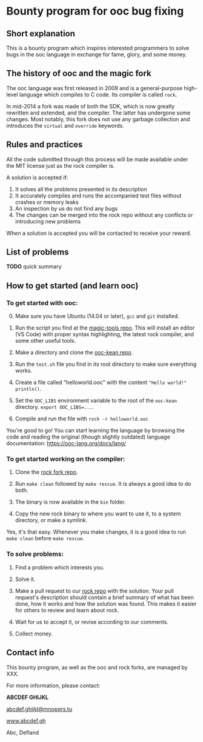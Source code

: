 # Bounty program for ooc bug fixing

## Short explanation
This is a bounty program which inspires interested programmers to solve bugs in the ooc language in exchange for fame, glory, and some money.

## The history of ooc and the magic fork
The ooc language was first released in 2009 and is a general-purpose high-level language which compiles to C code. Its compiler is called `rock`.

In mid-2014 a fork was made of both the SDK, which is now greatly rewritten and extended, and the compiler. The latter has undergone some changes. Most notably, this fork does not use any garbage collection and introduces the `virtual` and `override` keywords.

## Rules and practices
All the code submitted through this process will be made available under the MIT license just as the rock compiler is.

A solution is accepted if:
1) It solves all the problems presented in its description
2) It accurately compiles and runs the accompanied test files without crashes or memory leaks
3) An inspection by us do not find any bugs
4) The changes can be merged into the rock repo without any conflicts or introducing new problems

When a solution is accepted you will be contacted to receive your reward.

## List of problems
**TODO** quick summary

## How to get started (and learn ooc)

### To get started with ooc:

0) Make sure you have Ubuntu (14.04 or later), `gcc` and `git` installed.

1) Run the script you find at the [magic-tools repo](https://github.com/magic-lang/magic-tools). This will install an editor (VS Code) with proper syntax highlighting, the latest rock compiler, and some other useful tools.

2) Make a directory and clone the [ooc-kean repo](https://github.com/magic-lang/ooc-kean).

3) Run the `test.sh` file you find in its root directory to make sure everything works.

4) Create a file called "helloworld.ooc" with the content `"Hello world!" println()`.

5) Set the `OOC_LIBS` environment variable to the root of the `ooc-kean` directory. `export OOC_LIBS=...`.

6) Compile and run the file with `rock -r helloworld.ooc`

You're good to go! You can start learning the language by browsing the code and reading the original (though slightly outdated) language documentation: https://ooc-lang.org/docs/lang/

### To get started working on the compiler:

1) Clone the [rock fork repo](https://github.com/magic-lang/rock).

2) Run `make clean` followed by `make rescue`. It is always a good idea to do both.

3) The binary is now available in the `bin` folder.

4) Copy the new rock binary to where you want to use it, to a system directory, or make a symlink.

Yes, it's that easy. Whenever you make changes, it is a good idea to run `make clean` before `make rescue`.

### To solve problems:
1) Find a problem which interests you.

2) Solve it.

3) Make a pull request to our [rock repo](https://github.com/magic-lang/rock) with the solution. Your pull request's description should contain a brief summary of what has been done, how it works and how the solution was found. This makes it easier for others to review and learn about rock.

4) Wait for us to accept it, or revise according to our comments.

5) Collect money.

## Contact info
This bounty program, as well as the ooc and rock forks, are managed by XXX.

For more information, please contact:

**ABCDEF GHIJKL**

abcdef.ghijkl@mnopqrs.tu

www.abcdef.gh

Abc, Defland

